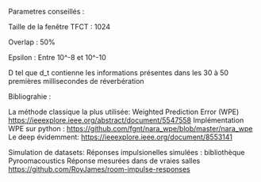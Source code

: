 Parametres conseillés :

Taille de la fenêtre TFCT : 1024 

Overlap : 50% 

Epsilon : Entre 10^-8 et 10^-10

D tel que d_t contienne les informations présentes dans les 30 à 50 premières millisecondes de réverbération

Bibliograhie :

La méthode classique la plus utilisée: 
Weighted Prediction Error (WPE) https://ieeexplore.ieee.org/abstract/document/5547558
Implémentation WPE sur python : https://github.com/fgnt/nara_wpe/blob/master/nara_wpe
Le deep évidemment: https://ieeexplore.ieee.org/document/8553141 

Simulation de datasets: 
Réponses impulsionelles simulées : bibliothèque Pyroomacoustics
Réponse mesurées dans de vraies salles https://github.com/RoyJames/room-impulse-responses 
